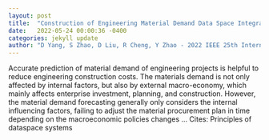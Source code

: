 ```yaml
---
layout: post
title:  "Construction of Engineering Material Demand Data Space Integrating Macroeconomic Data"
date:   2022-05-24 00:00:36 -0400
categories: jekyll update
author: "D Yang, S Zhao, D Liu, R Cheng, Y Zhao - 2022 IEEE 25th International Conference …, 2022"
---
```

Accurate prediction of material demand of engineering projects is helpful to reduce engineering construction costs. The materials demand is not only affected by internal factors, but also by external macro-economy, which mainly affects enterprise investment, planning, and construction. However, the material demand forecasting generally only considers the internal influencing factors, failing to adjust the material procurement plan in time depending on the macroeconomic policies changes … Cites: ‪Principles of dataspace systems‬